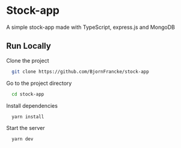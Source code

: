 
# Stock-app

A simple stock-app made with TypeScript, express.js and MongoDB

## Run Locally

Clone the project

```bash
  git clone https://github.com/BjornFrancke/stock-app
```

Go to the project directory

```bash
  cd stock-app
```

Install dependencies

```bash
  yarn install
```

Start the server

```bash
  yarn dev
```

